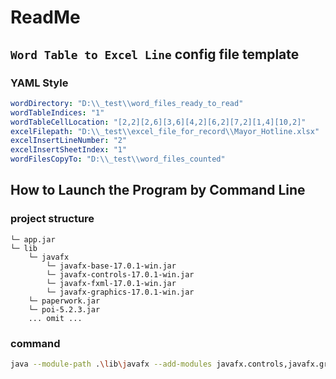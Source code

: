 # ReadMe

## `Word Table to Excel Line` config file template

### YAML Style

```yaml
wordDirectory: "D:\\_test\\word_files_ready_to_read"
wordTableIndices: "1"
wordTableCellLocation: "[2,2][2,6][3,6][4,2][6,2][7,2][1,4][10,2]"
excelFilepath: "D:\\_test\\excel_file_for_record\\Mayor_Hotline.xlsx"
excelInsertLineNumber: "2"
excelInsertSheetIndex: "1"
wordFilesCopyTo: "D:\\_test\\word_files_counted"

```

## How to Launch the Program by Command Line

### project structure

```text
└─ app.jar
└─ lib
    └─ javafx
        └─ javafx-base-17.0.1-win.jar
        └─ javafx-controls-17.0.1-win.jar
        └─ javafx-fxml-17.0.1-win.jar
        └─ javafx-graphics-17.0.1-win.jar
    └─ paperwork.jar
    └─ poi-5.2.3.jar
    ... omit ...
```

### command

```bash
java --module-path .\lib\javafx --add-modules javafx.controls,javafx.graphics,javafx.fxml -jar app.jar
```